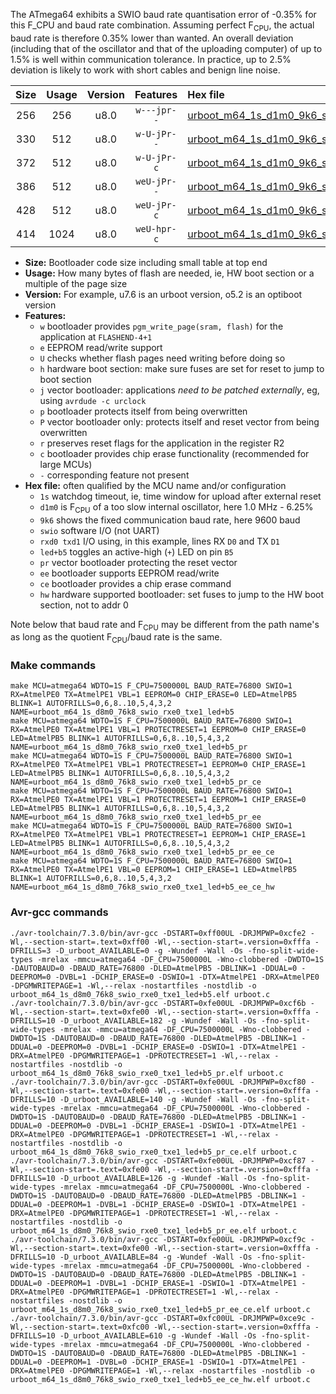 The ATmega64 exhibits a SWIO baud rate quantisation error of -0.35% for this F_CPU and baud rate combination. Assuming perfect F<sub>CPU</sub>, the actual baud rate is therefore 0.35% lower than wanted. An overall deviation (including that of the oscillator and that of the uploading computer) of up to 1.5% is well within communication tolerance. In practice, up to 2.5% deviation is likely to work with short cables and benign line noise.

|Size|Usage|Version|Features|Hex file|
|:-:|:-:|:-:|:-:|:--|
|256|256|u8.0|`w---jpr--`|[urboot_m64_1s_d1m0_9k6_swio_rxe0_txe1_led+b5.hex](https://raw.githubusercontent.com/stefanrueger/urboot.hex/main/mcus/atmega64/watchdog_1_s/internal_oscillator_d-6.25%25/%2B1m000000_hz/%2B%2B%2B9k6_baud/uart0_rxe0_txe1/led%2Bb5/urboot_m64_1s_d1m0_9k6_swio_rxe0_txe1_led%2Bb5.hex)|
|330|512|u8.0|`w-U-jPr--`|[urboot_m64_1s_d1m0_9k6_swio_rxe0_txe1_led+b5_pr.hex](https://raw.githubusercontent.com/stefanrueger/urboot.hex/main/mcus/atmega64/watchdog_1_s/internal_oscillator_d-6.25%25/%2B1m000000_hz/%2B%2B%2B9k6_baud/uart0_rxe0_txe1/led%2Bb5/urboot_m64_1s_d1m0_9k6_swio_rxe0_txe1_led%2Bb5_pr.hex)|
|372|512|u8.0|`w-U-jPr-c`|[urboot_m64_1s_d1m0_9k6_swio_rxe0_txe1_led+b5_pr_ce.hex](https://raw.githubusercontent.com/stefanrueger/urboot.hex/main/mcus/atmega64/watchdog_1_s/internal_oscillator_d-6.25%25/%2B1m000000_hz/%2B%2B%2B9k6_baud/uart0_rxe0_txe1/led%2Bb5/urboot_m64_1s_d1m0_9k6_swio_rxe0_txe1_led%2Bb5_pr_ce.hex)|
|386|512|u8.0|`weU-jPr--`|[urboot_m64_1s_d1m0_9k6_swio_rxe0_txe1_led+b5_pr_ee.hex](https://raw.githubusercontent.com/stefanrueger/urboot.hex/main/mcus/atmega64/watchdog_1_s/internal_oscillator_d-6.25%25/%2B1m000000_hz/%2B%2B%2B9k6_baud/uart0_rxe0_txe1/led%2Bb5/urboot_m64_1s_d1m0_9k6_swio_rxe0_txe1_led%2Bb5_pr_ee.hex)|
|428|512|u8.0|`weU-jPr-c`|[urboot_m64_1s_d1m0_9k6_swio_rxe0_txe1_led+b5_pr_ee_ce.hex](https://raw.githubusercontent.com/stefanrueger/urboot.hex/main/mcus/atmega64/watchdog_1_s/internal_oscillator_d-6.25%25/%2B1m000000_hz/%2B%2B%2B9k6_baud/uart0_rxe0_txe1/led%2Bb5/urboot_m64_1s_d1m0_9k6_swio_rxe0_txe1_led%2Bb5_pr_ee_ce.hex)|
|414|1024|u8.0|`weU-hpr-c`|[urboot_m64_1s_d1m0_9k6_swio_rxe0_txe1_led+b5_ee_ce_hw.hex](https://raw.githubusercontent.com/stefanrueger/urboot.hex/main/mcus/atmega64/watchdog_1_s/internal_oscillator_d-6.25%25/%2B1m000000_hz/%2B%2B%2B9k6_baud/uart0_rxe0_txe1/led%2Bb5/urboot_m64_1s_d1m0_9k6_swio_rxe0_txe1_led%2Bb5_ee_ce_hw.hex)|

- **Size:** Bootloader code size including small table at top end
- **Usage:** How many bytes of flash are needed, ie, HW boot section or a multiple of the page size
- **Version:** For example, u7.6 is an urboot version, o5.2 is an optiboot version
- **Features:**
  + `w` bootloader provides `pgm_write_page(sram, flash)` for the application at `FLASHEND-4+1`
  + `e` EEPROM read/write support
  + `U` checks whether flash pages need writing before doing so
  + `h` hardware boot section: make sure fuses are set for reset to jump to boot section
  + `j` vector bootloader: applications *need to be patched externally*, eg, using `avrdude -c urclock`
  + `p` bootloader protects itself from being overwritten
  + `P` vector bootloader only: protects itself and reset vector from being overwritten
  + `r` preserves reset flags for the application in the register R2
  + `c` bootloader provides chip erase functionality (recommended for large MCUs)
  + `-` corresponding feature not present
- **Hex file:** often qualified by the MCU name and/or configuration
  + `1s` watchdog timeout, ie, time window for upload after external reset
  + `d1m0` is F<sub>CPU</sub> of a too slow internal oscillator, here 1.0 MHz - 6.25%
  + `9k6` shows the fixed communication baud rate, here 9600 baud
  + `swio` software I/O (not UART)
  + `rxd0 txd1` I/O using, in this example, lines RX `D0` and TX `D1`
  + `led+b5` toggles an active-high (`+`) LED on pin `B5`
  + `pr` vector bootloader protecting the reset vector
  + `ee` bootloader supports EEPROM read/write
  + `ce` bootloader provides a chip erase command
  + `hw` hardware supported bootloader: set fuses to jump to the HW boot section, not to addr 0


Note below that baud rate and F<sub>CPU</sub> may be different from the path name's as long as the quotient F<sub>CPU</sub>/baud rate is the same.

### Make commands
```
make MCU=atmega64 WDTO=1S F_CPU=7500000L BAUD_RATE=76800 SWIO=1 RX=AtmelPE0 TX=AtmelPE1 VBL=1 EEPROM=0 CHIP_ERASE=0 LED=AtmelPB5 BLINK=1 AUTOFRILLS=0,6,8..10,5,4,3,2 NAME=urboot_m64_1s_d8m0_76k8_swio_rxe0_txe1_led+b5
make MCU=atmega64 WDTO=1S F_CPU=7500000L BAUD_RATE=76800 SWIO=1 RX=AtmelPE0 TX=AtmelPE1 VBL=1 PROTECTRESET=1 EEPROM=0 CHIP_ERASE=0 LED=AtmelPB5 BLINK=1 AUTOFRILLS=0,6,8..10,5,4,3,2 NAME=urboot_m64_1s_d8m0_76k8_swio_rxe0_txe1_led+b5_pr
make MCU=atmega64 WDTO=1S F_CPU=7500000L BAUD_RATE=76800 SWIO=1 RX=AtmelPE0 TX=AtmelPE1 VBL=1 PROTECTRESET=1 EEPROM=0 CHIP_ERASE=1 LED=AtmelPB5 BLINK=1 AUTOFRILLS=0,6,8..10,5,4,3,2 NAME=urboot_m64_1s_d8m0_76k8_swio_rxe0_txe1_led+b5_pr_ce
make MCU=atmega64 WDTO=1S F_CPU=7500000L BAUD_RATE=76800 SWIO=1 RX=AtmelPE0 TX=AtmelPE1 VBL=1 PROTECTRESET=1 EEPROM=1 CHIP_ERASE=0 LED=AtmelPB5 BLINK=1 AUTOFRILLS=0,6,8..10,5,4,3,2 NAME=urboot_m64_1s_d8m0_76k8_swio_rxe0_txe1_led+b5_pr_ee
make MCU=atmega64 WDTO=1S F_CPU=7500000L BAUD_RATE=76800 SWIO=1 RX=AtmelPE0 TX=AtmelPE1 VBL=1 PROTECTRESET=1 EEPROM=1 CHIP_ERASE=1 LED=AtmelPB5 BLINK=1 AUTOFRILLS=0,6,8..10,5,4,3,2 NAME=urboot_m64_1s_d8m0_76k8_swio_rxe0_txe1_led+b5_pr_ee_ce
make MCU=atmega64 WDTO=1S F_CPU=7500000L BAUD_RATE=76800 SWIO=1 RX=AtmelPE0 TX=AtmelPE1 VBL=0 EEPROM=1 CHIP_ERASE=1 LED=AtmelPB5 BLINK=1 AUTOFRILLS=0,6,8..10,5,4,3,2 NAME=urboot_m64_1s_d8m0_76k8_swio_rxe0_txe1_led+b5_ee_ce_hw
```

### Avr-gcc commands
```
./avr-toolchain/7.3.0/bin/avr-gcc -DSTART=0xff00UL -DRJMPWP=0xcfe2 -Wl,--section-start=.text=0xff00 -Wl,--section-start=.version=0xfffa -DFRILLS=3 -D_urboot_AVAILABLE=0 -g -Wundef -Wall -Os -fno-split-wide-types -mrelax -mmcu=atmega64 -DF_CPU=7500000L -Wno-clobbered -DWDTO=1S -DAUTOBAUD=0 -DBAUD_RATE=76800 -DLED=AtmelPB5 -DBLINK=1 -DDUAL=0 -DEEPROM=0 -DVBL=1 -DCHIP_ERASE=0 -DSWIO=1 -DTX=AtmelPE1 -DRX=AtmelPE0 -DPGMWRITEPAGE=1 -Wl,--relax -nostartfiles -nostdlib -o urboot_m64_1s_d8m0_76k8_swio_rxe0_txe1_led+b5.elf urboot.c
./avr-toolchain/7.3.0/bin/avr-gcc -DSTART=0xfe00UL -DRJMPWP=0xcf6b -Wl,--section-start=.text=0xfe00 -Wl,--section-start=.version=0xfffa -DFRILLS=10 -D_urboot_AVAILABLE=182 -g -Wundef -Wall -Os -fno-split-wide-types -mrelax -mmcu=atmega64 -DF_CPU=7500000L -Wno-clobbered -DWDTO=1S -DAUTOBAUD=0 -DBAUD_RATE=76800 -DLED=AtmelPB5 -DBLINK=1 -DDUAL=0 -DEEPROM=0 -DVBL=1 -DCHIP_ERASE=0 -DSWIO=1 -DTX=AtmelPE1 -DRX=AtmelPE0 -DPGMWRITEPAGE=1 -DPROTECTRESET=1 -Wl,--relax -nostartfiles -nostdlib -o urboot_m64_1s_d8m0_76k8_swio_rxe0_txe1_led+b5_pr.elf urboot.c
./avr-toolchain/7.3.0/bin/avr-gcc -DSTART=0xfe00UL -DRJMPWP=0xcf80 -Wl,--section-start=.text=0xfe00 -Wl,--section-start=.version=0xfffa -DFRILLS=10 -D_urboot_AVAILABLE=140 -g -Wundef -Wall -Os -fno-split-wide-types -mrelax -mmcu=atmega64 -DF_CPU=7500000L -Wno-clobbered -DWDTO=1S -DAUTOBAUD=0 -DBAUD_RATE=76800 -DLED=AtmelPB5 -DBLINK=1 -DDUAL=0 -DEEPROM=0 -DVBL=1 -DCHIP_ERASE=1 -DSWIO=1 -DTX=AtmelPE1 -DRX=AtmelPE0 -DPGMWRITEPAGE=1 -DPROTECTRESET=1 -Wl,--relax -nostartfiles -nostdlib -o urboot_m64_1s_d8m0_76k8_swio_rxe0_txe1_led+b5_pr_ce.elf urboot.c
./avr-toolchain/7.3.0/bin/avr-gcc -DSTART=0xfe00UL -DRJMPWP=0xcf87 -Wl,--section-start=.text=0xfe00 -Wl,--section-start=.version=0xfffa -DFRILLS=10 -D_urboot_AVAILABLE=126 -g -Wundef -Wall -Os -fno-split-wide-types -mrelax -mmcu=atmega64 -DF_CPU=7500000L -Wno-clobbered -DWDTO=1S -DAUTOBAUD=0 -DBAUD_RATE=76800 -DLED=AtmelPB5 -DBLINK=1 -DDUAL=0 -DEEPROM=1 -DVBL=1 -DCHIP_ERASE=0 -DSWIO=1 -DTX=AtmelPE1 -DRX=AtmelPE0 -DPGMWRITEPAGE=1 -DPROTECTRESET=1 -Wl,--relax -nostartfiles -nostdlib -o urboot_m64_1s_d8m0_76k8_swio_rxe0_txe1_led+b5_pr_ee.elf urboot.c
./avr-toolchain/7.3.0/bin/avr-gcc -DSTART=0xfe00UL -DRJMPWP=0xcf9c -Wl,--section-start=.text=0xfe00 -Wl,--section-start=.version=0xfffa -DFRILLS=10 -D_urboot_AVAILABLE=84 -g -Wundef -Wall -Os -fno-split-wide-types -mrelax -mmcu=atmega64 -DF_CPU=7500000L -Wno-clobbered -DWDTO=1S -DAUTOBAUD=0 -DBAUD_RATE=76800 -DLED=AtmelPB5 -DBLINK=1 -DDUAL=0 -DEEPROM=1 -DVBL=1 -DCHIP_ERASE=1 -DSWIO=1 -DTX=AtmelPE1 -DRX=AtmelPE0 -DPGMWRITEPAGE=1 -DPROTECTRESET=1 -Wl,--relax -nostartfiles -nostdlib -o urboot_m64_1s_d8m0_76k8_swio_rxe0_txe1_led+b5_pr_ee_ce.elf urboot.c
./avr-toolchain/7.3.0/bin/avr-gcc -DSTART=0xfc00UL -DRJMPWP=0xce9c -Wl,--section-start=.text=0xfc00 -Wl,--section-start=.version=0xfffa -DFRILLS=10 -D_urboot_AVAILABLE=610 -g -Wundef -Wall -Os -fno-split-wide-types -mrelax -mmcu=atmega64 -DF_CPU=7500000L -Wno-clobbered -DWDTO=1S -DAUTOBAUD=0 -DBAUD_RATE=76800 -DLED=AtmelPB5 -DBLINK=1 -DDUAL=0 -DEEPROM=1 -DVBL=0 -DCHIP_ERASE=1 -DSWIO=1 -DTX=AtmelPE1 -DRX=AtmelPE0 -DPGMWRITEPAGE=1 -Wl,--relax -nostartfiles -nostdlib -o urboot_m64_1s_d8m0_76k8_swio_rxe0_txe1_led+b5_ee_ce_hw.elf urboot.c
```

